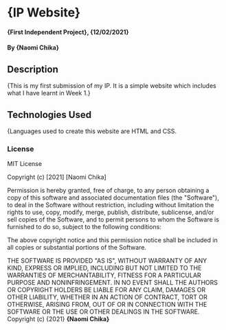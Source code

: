 # {IP Website}
#### {First Independent Project}, {12/02/2021}
#### By **{Naomi Chika}**
## Description
{This is my first submission of my IP. It is a simple website which includes what I have learnt in Week 1.}
## Technologies Used
{Languages used to create this website are HTML and CSS. 
### License
MIT License

Copyright (c) [2021] [Naomi Chika]

Permission is hereby granted, free of charge, to any person obtaining a copy
of this software and associated documentation files (the "Software"), to deal
in the Software without restriction, including without limitation the rights
to use, copy, modify, merge, publish, distribute, sublicense, and/or sell
copies of the Software, and to permit persons to whom the Software is
furnished to do so, subject to the following conditions:

The above copyright notice and this permission notice shall be included in all
copies or substantial portions of the Software.

THE SOFTWARE IS PROVIDED "AS IS", WITHOUT WARRANTY OF ANY KIND, EXPRESS OR
IMPLIED, INCLUDING BUT NOT LIMITED TO THE WARRANTIES OF MERCHANTABILITY,
FITNESS FOR A PARTICULAR PURPOSE AND NONINFRINGEMENT. IN NO EVENT SHALL THE
AUTHORS OR COPYRIGHT HOLDERS BE LIABLE FOR ANY CLAIM, DAMAGES OR OTHER
LIABILITY, WHETHER IN AN ACTION OF CONTRACT, TORT OR OTHERWISE, ARISING FROM,
OUT OF OR IN CONNECTION WITH THE SOFTWARE OR THE USE OR OTHER DEALINGS IN THE
SOFTWARE.
Copyright (c) {2021} 
**{Naomi Chika}**